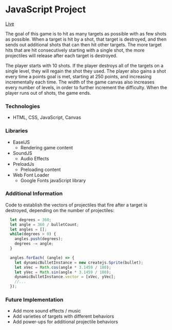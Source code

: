 # JavaScript Project

[Live](http://scandycuz.github.io/javascript-project/)

The goal of this game is to hit as many targets as possible with as few shots as possible. When a target is hit by a shot, that target is destroyed, and then sends out additional shots that can then hit other targets. The more target hits that are hit consecutively starting with a single shot, the more projectiles will release after each target is destroyed.

The player starts with 10 shots. If the player destroys all of the targets on a single level, they will regain the shot they used. The player also gains a shot every time a points goal is met, starting at 250 points, and increasing incrementally each time. The width of the game canvas also increases every number of levels, in order to further increment the difficulty. When the player runs out of shots, the game ends.

### Technologies

* HTML, CSS, JavaScript, Canvas

### Libraries

* EaselJS
  * Rendering game content
* SoundJS
  * Audio Effects
* PreloadJs
  * Preloading content
* Web Font Loader
  * Google Fonts javaScript library

### Additional Information

Code to establish the vectors of projectiles that fire after a target is destroyed, depending on the number of projectiles:

```js
  let degrees = 360;
  let angle = 360 / bulletCount;
  let angles = [];
  while(degrees > 0) {
    angles.push(degrees);
    degrees -= angle;
  }

  angles.forEach( (angle) => {
    let dynamicBulletInstance = new createjs.Sprite(bullet);
    let xVec = Math.cos(angle * 3.1459 / 180);
    let yVec = Math.sin(angle * 3.1459 / 180);
    dynamicBulletInstance.vector = [xVec, yVec];
    //...
  });
```

### Future Implementation

* Add more sound effects / music
* Add varieties of targets with different behaviors
* Add power-ups for additional projectile behaviors
